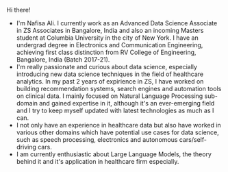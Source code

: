 Hi there! 
- I'm Nafisa Ali. I currently work as an Advanced Data Science Associate in ZS Associates in Bangalore, India and also an incoming Masters student at Columbia University in the city of New York.
I have an undergrad degree in Electronics and Communication Engineering, achieving first class distinction from RV College of Engineering, Bangalore, India (Batch 2017-21).
- I'm really passionate and curious about data science, especially introducing new data science techniques in the field of healthcare analytics. In my past 2 years of expirience in ZS, I have worked
on building recommendation systems, search engines and automation tools on clinical data. I mainly focused on Natural Language Processing sub-domain and gained expertise in it, although it's an ever-emerging 
field and I try to keep myself updated with latest technologies as much as I can.
- I not only have an experience in healthcare data but also have worked in various other domains which have potential use cases for data science, such as speech processing, electronics and autonomous cars/self-driving cars.
- I am currently enthusiastic about Large Language Models, the theory behind it and it's application in healthcare firm especially.
<!---
nafisa26091998/nafisa26091998 is a ✨ special ✨ repository because its `README.md` (this file) appears on your GitHub profile.
You can click the Preview link to take a look at your changes.
--->
